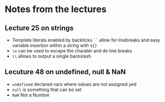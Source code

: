 # Notes from the lectures

## Lecture 25 on strings

* Template literals enabled by backticks ` `` ` allow for linebreaks and easy variable insertion within a string with `${}`
* `\n` can be used to escape the charater and do line breaks
* `\\` allows to output a single backslash

## Lecuture 48 on undefined, null & NaN
* `undefined` declared vars where values are not assigned yed
* `null` is something that can be set
* `NaN` Not a Number